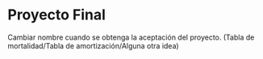 # Proyecto Final
Cambiar nombre cuando se obtenga la aceptación del proyecto. (Tabla de mortalidad/Tabla de amortización/Alguna otra idea)

